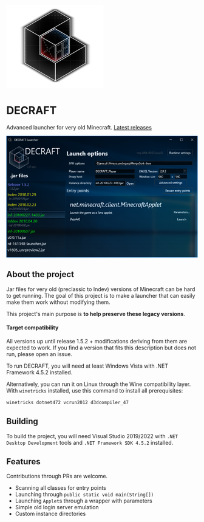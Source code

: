 ![logo](md_img/decraft_logo.png)
# DECRAFT
Advanced launcher for very old Minecraft.
[Latest releases](https://github.com/counter185/DECRAFT_Launcher/releases)

![ui_image_1](md_img/ui_1.png)

## About the project
Jar files for very old (preclassic to Indev) versions of Minecraft can be hard to get running. The goal of this project is to make a launcher that can easily make them work without modifying them.

This project's main purpose is **to help preserve these legacy versions**.

#### Target compatibility

All versions up until release 1.5.2 + modifications deriving from them are expected to work. If you find a version that fits this description but does not run, please open an issue.

To run DECRAFT, you will need at least Windows Vista with .NET Framework 4.5.2 installed.

Alternatively, you can run it on Linux through the Wine compatibility layer. With `winetricks` installed, use this command to install all prerequisites:
```sh
winetricks dotnet472 vcrun2012 d3dcompiler_47
```

## Building

To build the project, you will need Visual Studio 2019/2022 with `.NET Desktop Development` tools and `.NET Framework SDK 4.5.2` installed.

## Features

Contributions through PRs are welcome.

- Scanning all classes for entry points
- Launching through `public static void main(String[])`
- Launching `Applet`s through a wrapper with parameters
- Simple old login server emulation
- Custom instance directories